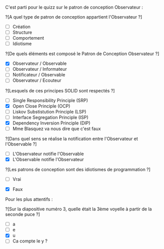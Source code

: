 C'est parti pour le quizz sur le patron de conception Observateur :

?[A quel type de patron de conception appartient l'Observateur ?]
-[ ] Création
-[ ] Structure
-[ ] Comportement
-[ ] Idiotisme 

?[De quels éléments est composé le Patron de Conception Observateur ?]
-[x] Observateur / Observable
-[ ] Observateur / Informateur
-[ ] Notificateur / Observable
-[ ] Observateur / Ecouteur

?[Lesquels de ces principes SOLID sont respectés ?]
-[ ] Single Responsibility Principle (SRP)
-[x] Open Close Principle (OCP)
-[ ] Liskov Substistution Principle (LSP)
-[ ] Interface Segregation Principle (ISP)
-[x] Dependency Inversion Principle (DIP)
-[ ] Mme Blasquez va nous dire que c'est faux

?[Dans quel sens se réalise la notification entre l'Observateur et l'Observable ?]
-[ ] L'Observateur notifie l'Observable
-[x] L'Observable notifie l'Observateur

?[Les patrons de conception sont des idiotismes de programmation ?]
-[ ] Vrai
-[x] Faux


Pour les plus attentifs :

?[Sur la diapositive numéro 3, quelle était la 3ème voyelle à partir de la seconde puce ?]
-[ ] a
-[ ] e
-[x] u
-[ ] Ca compte le y ?
